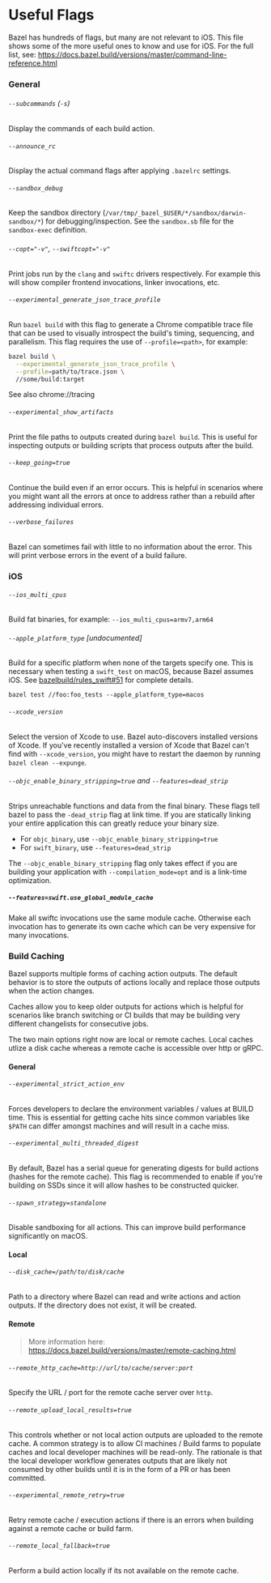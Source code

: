 # Useful Flags

Bazel has hundreds of flags, but many are not relevant to iOS. This file shows some of the more useful ones to know and use for iOS. For the full list, see: https://docs.bazel.build/versions/master/command-line-reference.html

### General

###### `--subcommands` (`-s`)

Display the commands of each build action.

###### `--announce_rc`

Display the actual command flags after applying `.bazelrc` settings.

###### `--sandbox_debug`

Keep the sandbox directory (`/var/tmp/_bazel_$USER/*/sandbox/darwin-sandbox/*`) for debugging/inspection. See the `sandbox.sb` file for the `sandbox-exec` definition.

###### `--copt="-v"`, `--swiftcopt="-v"`

Print jobs run by the `clang` and `swiftc` drivers respectively. For example this will show compiler frontend invocations, linker invocations, etc.

###### `--experimental_generate_json_trace_profile`

Run `bazel build` with this flag to generate a Chrome compatible trace file that can be used to visually introspect the build's timing, sequencing, and parallelism. This flag requires the use of `--profile=<path>`, for example:

```sh
bazel build \
  --experimental_generate_json_trace_profile \
  --profile=path/to/trace.json \
  //some/build:target
```
See also chrome://tracing

###### `--experimental_show_artifacts`

Print the file paths to outputs created during `bazel build`. This is useful for inspecting outputs or building scripts that process outputs after the build.

###### `--keep_going=true`

Continue the build even if an error occurs. This is helpful in scenarios where you might want all the errors at once to address rather than a rebuild after addressing individual errors.

###### `--verbose_failures`

Bazel can sometimes fail with little to no information about the error. This will print verbose errors in the event of a build failure.

### iOS

###### `--ios_multi_cpus`

Build fat binaries, for example: `--ios_multi_cpus=armv7,arm64`

###### `--apple_platform_type` [undocumented]

Build for a specific platform when none of the targets specify one. This is necessary when testing a  `swift_test` on macOS, because Bazel assumes iOS. See [bazelbuild/rules_swift#51](https://github.com/bazelbuild/rules_swift/issues/51) for complete details.

```
bazel test //foo:foo_tests --apple_platform_type=macos
```

###### `--xcode_version`

Select the version of Xcode to use. Bazel auto-discovers installed versions of Xcode. If you've recently installed a version of Xcode that Bazel can't find with `--xcode_version`, you might have to restart the daemon by running `bazel clean --expunge`.

###### `--objc_enable_binary_stripping=true` and `--features=dead_strip`

Strips unreachable functions and data from the final binary. These flags tell bazel to pass the `-dead_strip` flag at link time. If you are statically linking your entire application this can greatly reduce your binary size.

* For `objc_binary`, use `--objc_enable_binary_stripping=true`
* For `swift_binary`, use `--features=dead_strip`

The `--objc_enable_binary_stripping` flag only takes effect if you are building your application with `--compilation_mode=opt` and is a link-time optimization.

##### `--features=swift.use_global_module_cache`

Make all swiftc invocations use the same module cache. Otherwise each invocation has to generate its own cache which can be very expensive for many invocations.

### Build Caching

Bazel supports multiple forms of caching action outputs. The default behavior is to store the outputs of actions locally and replace those outputs when the action changes.

Caches allow you to keep older outputs for actions which is helpful for scenarios like branch switching or CI builds that may be building very different changelists for consecutive jobs.

The two main options right now are local or remote caches. Local caches utlize a disk cache whereas a remote cache is accessible over http or gRPC.

#### General 

###### `--experimental_strict_action_env`

Forces developers to declare the environment variables / values at BUILD time. This is essential for getting cache hits since common variables like `$PATH` can differ amongst machines and will result in a cache miss.

###### `--experimental_multi_threaded_digest`

By default, Bazel has a serial queue for generating digests for build actions (hashes for the remote cache). This flag is recommended to enable if you're building on SSDs since it will allow hashes to be constructed quicker.

###### `--spawn_strategy=standalone`

Disable sandboxing for all actions. This can improve build performance significantly on macOS.

#### Local

###### `--disk_cache=/path/to/disk/cache`

Path to a directory where Bazel can read and write actions and action outputs. If the directory does not exist, it will be created.

#### Remote

> More information here: https://docs.bazel.build/versions/master/remote-caching.html

###### `--remote_http_cache=http://url/to/cache/server:port`

Specify the URL / port for the remote cache server over `http`.

###### `--remote_upload_local_results=true`

This controls whether or not local action outputs are uploaded to the remote cache. A common strategy is to allow CI machines / Build farms to populate caches and local developer machines will be read-only. The rationale is that the local developer workflow generates outputs that are likely not consumed by other builds until it is in the form of a PR or has been committed.

###### `--experimental_remote_retry=true`

Retry remote cache / execution actions if there is an errors when building against a remote cache or build farm.

###### `--remote_local_fallback=true`

Perform a build action locally if its not available on the remote cache.
